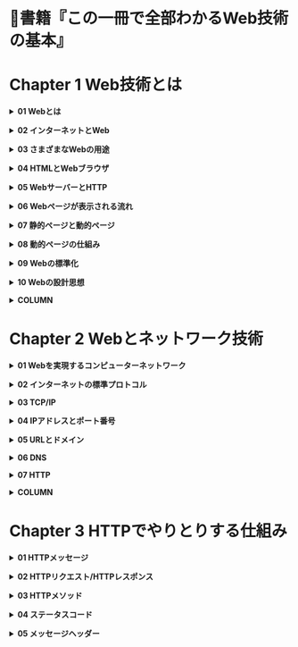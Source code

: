 # 📖書籍『この一冊で全部わかるWeb技術の基本』
# Chapter 1 Web技術とは
**<details><summary>01 Webとは</summary>**
インターネットが普及した今では、最新のニュースや自分の調べたいことなどの文書を簡単に探してみることができます。また、SNS(ソーシャル・ネットワーキング・サービス)によって自分の文書や画像・動画を世界中の人に簡単に公開することもできるようになりました。こういった文書の公開・閲覧のためのシステムをWebと呼びます。
- World Wide Web
    - Webの正式名書はWorld Wide Web(世界に広がる蜘蛛の巣)といいます。
    - Web上の文書(Webページ)はハイパーテキストと呼ばれる言語で構成されています。ハイパーテキストは1つのWebページの中に別のWebページへの参照(ハイパーリンク)を埋め込むことができ、1つのWebページを複数のWebページと関連つけることで、全体で大きな情報の集合体とすることができます。
- 世界中の情報を蜘蛛の巣状に関連づける
    - Webの大きな特徴はWebページ同士がハイパーリンクで別のWebページへと繋がっていることです。ある1つのWebページに埋め込まれたハイパーリンクは別のWebページに次々と繋がっていき、最終的に世界中のあらゆるWebページとの繋がりを持つことになります。
- イメージでつかもう！
    - ハイパーテキストはハイパーリンクで繋がっている。
    - ハイパーリンクの繋がりが蜘蛛の巣のように広がっている。
- プラス1
    - ハイパーリンクは単に「リンク」とも呼ばれます。</details>


**<details><summary>02 インターネットとWeb</summary>**
- CERNで開発
    - WebはCERN(セルン、欧州原子核研究機構)のティム・バーバーズ＝リーにより開発されました。
    - もともとは各国の実験者がすぐに情報にアクセスできるようにするため、Webの原型のENQUIRE(エンクワイア)が開発され、それが改良されて、World Wide Webが誕生。
    - ティム・バーバーズ＝リーはその後、自身でWebブラウザとWebサーバーを開発し、インターネット上で公開を始めました。
- インターネットの普及に貢献
    - インターネットはARPA(アーパ、アメリカ国防総省の高等研究計画局)によって開発されたコンピューターネットワークであるARPANETアーパネットが原型となっています。
- イメージでつかもう！
    - インターネットとWebはそれぞれ別の目的で開発された。
    - インターネットとWebは融合し、世界中に広まった。
- プラス1
    - インターネットとWebはセットで使われることにより爆発的に広まりました。そのため、インターネットとWebは混同されることも多いです。</details>


**<details><summary>03 さまざまなWebの用途</summary>**
- 文書の閲覧
    - 1つのドメインにある複数のWebページの集まりをWebサイトと呼びます。
    - Webページ同士はハイパーリンクによって相互に繋がり、ユーザーはWebブラウザでそれを辿ることによってWebページ間にまたがる文書を読むことができます。
- ユーザーインターフェース
    - コンピューターの機能とユーザーのやりとりの橋渡しをする機能をユーザーインターフェースと呼びます。
    - 例えばWebメールはハイパーテキストを用いてメールの一覧画面や編集画面などを表示することで、ユーザがメールサーバーの中のメールを表示したり操作したりするための橋渡しを行います。具体的には、ハイパーテキストで作られたメールの操作画面に対してユーザーが行なった操作を、Webサーバーがユーザーの代わりにメールサーバーに伝え、メールの操作を行います。
- プログラム用API
    - ユーザーインターフェースに対し、ソフトウェア同士のやり取りの橋渡しをする機能をAPI(アプリケーションプログラミングインターフェース)と呼びます。
    - スマートフォンのアプリのデータ送信・受信の処理によく使われ、例えば天気予報アプリだと、アプリが送信した地域情報をプログラム用APIの役割を持つWebサーバーが受け取り、Webサーバーは受け取った地域情報に対応する天気予報のデータをアプリに返すというような使い方がされています。
- イメージでつかもう！
    - Webの柔軟さと表現力が様々な用途で生み出している。
    - Webアプリのユーザーインターフェースを提供。
    - プログラム用APIの提供。
- プラス1
    - Webはもともと文書公開のための技術でしたが、新たな利用方法が提唱されるのに合わせて、今も新しい機能が次々に追加されています。</details>


**<details><summary>04 HTMLとWebブラウザ</summary>**
- 記述言語 HTML
    - ハイパーテキストを記述するための言語がHTML(HyperText Markup Languabe)です。
    - HTMLでは文章の表示方法やハイパーリンクをタグと呼ばれるマークによって表現します。このような言語は一般にマークアップ言語と呼ばれます。
- 表示プログラム Webブラウザ
    - ハイパーテキストは文章にタグで意味付けをしたものであり、人間がそのまま読むには適していません。そこでハイパーテキストを解釈して、人間が読みやすいように作り変えて表示してくれるのがWebブラウザと呼ばれるプログラムです。
    - 一般的に使われているWebブラウザにはInternet ExplorerやFirefox、Chromeなどがあります。
- イメージでつかもう！
    - ハイパーテキストはHTMLで記述する。
    - WebブラウザはHTMLをWebページとして表示する。
- プラス1
    - Internet ExplorerはMicrosoft、Firefoxは非営利団体のMozilla Foundation、ChromeはGoogleがそれぞれ開発・公開しています。</details>


**<details><summary>05 WebサーバーとHTTP</summary>**
- 配信プログラムWebサーバー
    - WebサーバーはWebブラウザからコンテンツの要求があると、必要なコンテンツをネットワークを通してWebブラウザに送信する役割を持ちます。
    - 一般的にはApacheやIIS(Internet Information Service)というプログラムがよく利用されています。
- やりとりの手順HTTP
    - Webページが表示される際は、WebブラウザからWebサーバーにコンテンツを要求し、Webサーバーが要求されたコンテンツをWebブラウザに送信するというやりとりが行われます。
    - コンテンツ(ハイパーテキスト)を送信するためのやりとりの手順と、やりとりするメッセージの書式は、世界共通の仕様として決められています。
    - この世界共通のハイパーテキストのやりとりの手順をHTTP(HyperText Transfer Protocol)といい、ハイパーテキストの要求手順、ハイパーテキストの送信手順のほかにも、要求されたコンテンツを持っていなかった場合の応答方法やWebサイトが移転したことをWebブラウザに伝える方法など、ハイパーテキストのやりとりをするうえで必要となるさまざまな手順が定義されています。
- イメージでつかもう！
    - コンテンツはWebサーバーから配信される。
    - WebブラウザとWebサーバーのやりとりはHTTPに従って行われる。
    - 環境が違ってもプロトコルは世界共通。WebブラウザやWebサーバーにはさまざまな種類がありますが、どれを使っていてもHTTPという共通のルールでやりとりできます。
- プラス1
    - Apacheの正式名称はApache HTTP Serverで非営利団体のApache Software Foundaitonが開発・公開しています。IISはMicrosoftが開発・公開している製品です。</details>


**<details><summary>06 Webページが表示される流れ</summary>**
- URLを使ってWebサーバーにアクセス
    - Webページを取得するとき、最初に「 http://www.sbcr.jp/index.html 」のようなURL(Uniform Resouce Locator)で、取得したいWebページをWebブラウザに指定します。
    - このURLには「どのやりとりの手順で」「どのWebサーバーに」「何のコンテンツを」取りに行くかという情報が含まれており、Webブラウザはこの情報をもとに要求を送ります。
    - Webで使われるやりとりの手順にはHTTPと、HTTPのセキュリティを高めた手順であるHTTPSがあります。
- Webブラウザで解釈
    - 転送されたコンテンツはWebブラウザがHTMLの内容を解釈し、タグによって与えられた意味を参考に、人間の見やすい形に整形して表示します。例えば、タイトルの文章は画面のタイトル表示部分に、見出しの文章はほかの文章より大きめのサイズで表示します。
- さらに他の画像などを転送
    - 一度のコンテンツの転送で送られるファイルは1つです。画像など他のファイルが必要となった場合は、再度Webサーバーにそのファイルの転送を要求し、転送してもらったファイルをHTMLの表示画面にはめ込みます。
    - これを繰り返して、全ての必要なファイルを揃えることができればWebページの表示が完了します。
- イメージでつかもう！
    - Webサーバーに要求するコンテンツはURLで指定する。
    - 転送されてきたHTMLを解釈してWebページを表示する。
    
        一度の転送で送られるファイルは原則1つです。HTMLに画像など他のファイルの指定が含まれている場合は、またWebサーバーに要求を送って画像データを取得します。</details>


**<details><summary>07 静的ページと動的ページ</summary>**
- 静的ページ
    - 何度アクセスしても毎回同じものが表示されるWebページを静的ページを呼びます。
        
        例えば、企業の団体の紹介サイトなど、情報を提供するサイトはいつも同じ情報を表示する必要があるため、一般的に静的ページで構成されます。HTMLのみで記述されたWebページは静的ページです。
        
    - 動的ページ
        
        アクセスした時の状況に応じて異なる内容が表示されるWebページを動的ページと呼びます。
        
        例えば、GoogleやYahoo!のような検索サイトの結果表示が動的ページに当たります。検索サイトではユーザーからWebブラウザを通して送られてくるデータ(検索文字列)を受け取り、それをもとにWebサーバーが検索処理を実施します。その後、検索結果を表示するためのHTMLファイルをWebサーバーが作成し、Webブラウザに送信します。こうすることで、ユーザーの入力した検索文字列に対し、毎回最新の検索結果の情報を返信できます。
        
        動的ページの例としては、訪れるユーザーが書き込むたびに内容が増えていく掲示板サイトやログインするユーザーごとに異なる情報を表示する会員サイトなどがあり、今では当たり前のものとなっています。
- イメージでつかもう！
    - 「静的ページ」は同じコンテンツが送られる。
    - 「動的ページ」は要求によってコンテンツが変わる。</details>


**<details><summary>08 動的ページの仕組み</summary>**
- CGI(Common Gateway Interface)
    - WebサーバーがWebブラウザからの要求に応じてプログラムを起動させるための仕組みをCGI(Common Gateway Interface)と呼びます。動的ページを利用する際は、WebブラウザはCGIが用意された場所を示すURLにアクセスします。
        
        要求を受信したWebサーバーでは、CGIによってプログラムが起動します。プログラムはWebブラウザから送信されてきたデータやWebサーバー自身が持っているデータなどからHTMLファイルを作り出し、Webサーバーを通してWebブラウザに送信されます。
- サーバーサイド・スクリプト
    - CGIから呼び出されるプログラムはサーバーサイド・スクリプトと呼ばれます。
        
        基本的にどんなプログラミング言語を用いて記述しても大丈夫ですが、一般的には文字列の扱いに長けたスクリプト言語と呼ばれる言語で記述されます。具体的にはPerl、Ruby、Python、PHP、JavaScriptなどが挙げられます。
- クライアントサイド・スクリプト
    - サーバーサイド・スクリプトに対し、HTMLに埋め込まれ、Webブラウザによって読み込まれる際に実行されるクライアントサイド・スクリプトというものもあります。Webブラウザの設定によっては埋め込まれたプログラムが動かないこともあるため、使用する際には注意が必要です。
        
        クライアントサイド・スクリプトには、主にJavaScriptが用いられます。
- イメージでつかもう！
    - Webで使われるスクリプトは大きく2種類に分けられる。
        
        サーバー側でスクリプト(プログラム)を実行するタイプと、Webブラウザ側でスクリプトを実行するタイプがあります。
        
    - CGIがサーバーサイド・スクリプトを実行する流れ。</details>


**<details><summary>09 Webの標準化</summary>**
- 標準化とは
    - HTMLのようなWebで用いられる技術は、Webの発展に伴って、機能拡張や新技術の開発が行われてきました。
        
        もし、機能拡張をそれぞれの開発者が独自に行なってしまうと、しっかりとした規格が決まりません。その結果、Webブラウザの開発者はどの機能までを処理できるようにするのかが正しいのか、またWebページの制作者はどのように記述すれば正しいのかがわからず、「どのWebブラウザでも同じようにWebページが表示される」状態が実現できなくなります。
        
        そのため、しっかりとした規格を決める必要があります。この規格を決める作業を標準化といいます。
- 標準化をすすめる団体
    - Webの標準化をすすめる団体が、Webの生みの親ティム・バーナーズ＝リーが創設したW3C(World Wide Web Consortium)です。
        
        W3Cが標準化したものは「勧告」という形で発表され、従うことは強制ではありません。しかし、「どのWebブラウザでも同じようにWebページが表示される」状態を実現するため、今やほとんどのWebサイトがW3C標準に準拠しています。
        
        HTMLのみ現在はWebブラウザの開発者たちによって結成されたWHATWG(Web Hypertext Application Technology Working Group)が策定し、W3Cが勧告するという形をとっています。
- イメージでつかもう！
    - 標準化されていないとHTMLの企画がいくつも生まれてしまう。
    - 標準化されていればみんなの負担が減る。
- プラス1
    - W3Cは非営利団体で、W3Cに加入する組織の会費や研究助成金、寄付金などを資金として活動を行なっています。</details>


**<details><summary>10 Webの設計思想</summary>**
- RESTful
    - REST(REpresentational State Transfer)とは、4つの原則からなるシンプルな設計を指します。このRESTの原則に従って設計されたシステムをRESTfulなシステムと呼びます。RESTfulなシステムは「前回のやりとり結果」のような情報を保持する必要がないためシンプルな構造になりやすく、やりとりの方法や情報の示し方が統一されていることや1つの情報に別の情報をリンクさせられることから、RESTfulなシステム同士であれば円滑に情報連携を行えます。
        
        今では多くのWebアプリケーションがRESTfulとなるように設計されています。
- セマンティックWeb
    - ティム・バーナーズ＝リーが提唱している構想で、Webページの情報に意味(セマンティック)を付け加えたものです。こうすることでコンピューターが自律的に情報の意味を理解して、処理できるようになることが期待できます。
        
        HTMLでは意味を付与することができないため、セマンティックWebの世界ではWebページをXMLという言語によって構成します。XML文書の中にRDFという言語で意味を記述し、言葉の相互関係などはOWLという言語で記述します。このような情報に関する意味を示す情報をメタデータと呼びます。これらの言語についてもW3Cで標準化が進められています。
- イメージでつかもう！
    - WebシステムはRESTfulであることが望ましい。
        
        RESTfulとは「RESTの原則」を守って設計されたWebシステムのことです。RESTfulとなることでAPIの相互運用が円滑になります。
        
    - RESTの原則
        - 統一インターフェース
            - あらかじめ定義・共有された方法(WebであればHTTP)で情報がやりとりされる。
        - アドレス可能性
            - すべての情報が一意なURLの構文で示される。
        - 接続性
            - やりとりされる情報にはリンクを含めることができる。
        - ステートレス性
            - やりとりは1回ごとに完結し、前のやりとりの結果に影響を受けない。
    - セマンティックWebはテキストに「意味」を含める
        
        Webページ中のテキストが表しているのが「住所」なのか「人名」なのかという情報を持たせ、機会検索などの精度を高めます。</details>


**<details><summary>COLUMN</summary>**
- Webアプリケーション？Webシステム？
    - Web技術にかかわっているといろいろなWeb〇〇という言葉を耳にします。違いを知っておくことはWeb技術を理解する上で大切なので、整理して覚えておきましょう。
        
        「Webページ」とはWeb上にある文書のことを指します。そして、特定のドメインの下にあるWebページの集まりが「Webサイト」です。Webサイトの表紙に当たるWebページは「トップページ」と呼ばれます。「ホームページ」とはWebブラウザを起動した時に最初に開かれるWebページが本来の意味ですが、現在ではWebサイトのことを指して使われることも多いです。
        
        Webを介して人が利用するサービスを提供するのが「Webアプリケーション」で、プログラムが利用するサービスを提供するのは「Webサービス」と呼ばれます。そして、WebサイトやWebアプリケーション、Webサービスを提供するための仕組みが「Webシステム」となります。</details>


# Chapter 2 Webとネットワーク技術
**<details><summary>01 Webを実現するコンピューターネットワーク</summary>**
Webを支えているのがコンピューターネットワークと呼ばれる、コンピューターがお互いに接続して情報のやりとりをする仕組みです。
- クライアントとサーバー
    
    ネットワーク上で情報やサービスを提供する役割を持つコンピューターを「サーバー」、サーバーから提供された情報やサービスを利用する役割を持つコンピューターを「クライアント」といいます。普段私たちがWebサイトを閲覧する際もクライアントとサーバーが情報をやりとりしており、Webサイトを提供しているのがサーバーで、Webサイトを表示するスマートフォンやパソコンに搭載されているWebブラウザがクライアントにあたります。また、サーバーの役割においてWebサイトを提供するサーバーをWebサーバーと呼びます。
- インターネットとは
    
    スマートフォンやパソコンを利用してWebサイトを閲覧する場合、インターネットサービスプロバイダーが提供するサービスを利用し、インターネットへ接続する必要があります。インターネットとは、自宅や会社、学校などの小さな範囲のネットワークが1つ1つお互いに接続し、世界中のネットワークがつながった環境のことです。
- インターネットサービスプロバイダー
    
    単に「プロバイダー」や「ISP」と略されることが多く、各国に複数のプロバイダーが存在します。スマートフォンやパソコンはプロバイダーと接続し、プロバイダーはプロバイダー同士で接続し合うことで世界中が1つのネットワークとして形成され、インターネットとして成り立っています。
- イメージでつかもう！
    - ネットワークに接続されたコンピューターの役割分担
    
        ネットワークに接続されたコンピューターには、Webなどのサービスを提供する「サーバー」と、サービスを利用する「クライアント」の2つの役割があります。このように各コンピューターに役割を持たせて分散処理を目的とした仕組みを「クライアント/サーバーシステム」といいます。
    - インターネットの全体像
    
        インターネット接続を提供するプロバイダーは階層構造でつながっています。海外のプロバイダーと直接接続したり、IX(インターネット・エクスチェンジ)を利用してプロバイダー同士が接続している大規模なプロバイダーを1次プロバイダーといいます。中小規模な2次プロバイダー、3次プロバイダーといったプロバイダーは上位のプロバイダーを経由することでインターネットサービスをユーザーに提供しています。</details>


**<details><summary>02 インターネットの標準プロトコル</summary>**
- プロトコルとは
    
    プロトコルとはネットワークに接続された機器同士が通信をするときの、あらかじめ決められた共通のルールや手順のことをいいます。お互いに同じプロトコルを利用することにより、データのやりとりが可能となります。
    
    HTTPは「HyperText Transfer Protocol」の略で、Webコンテンツを送受信するためのプロトコルを指します。
- TCP/IPとは
    
    TCP/IP(Transmission Control Protocol/Internet Protocol)とはインターネットにおけるさまざまなサービスを実現するためのプロトコルの集まりのことです。
    
    インターネットへのアクセスが可能なスマートフォンやパソコン、サーバーといったコンピューターはすべてTCP/IPに対応しています。
- HTTPもTCP/IPの一部
    
    TCP/IPは役割ごとに階層化されており、HTTPもTCP/IPにおけるアプリケーション同士のやりとりを行う層のプロトコルの中に含まれています。インターネットにおいてHTTPだけでは足りない部分をTCP/IPのほかのプロトコルが補うことで、お互いに接続することを可能としています。
- イメージでつかもう！
    - プロトコルを狼煙でたとえると……
        
        プロトロルはよく「狼煙」に例えられます。「敵の襲来があったとき、狼煙を使って合図を送る」との取り決めがお互いに認識できていれば、情報の伝達を行うことができます。
        
        コンピューター同士の通信においても、お互いが認識しているプロトコルを利用することにより、データのやりとり(情報の伝達)を行うことができます。
    - 用途に応じたさまざまなプロトコルが用意されている。

        「HTTP」はWebブラウザでWebサイトを閲覧するときに使用しますが、そのほかにも用途によってさまざまなプロトコルが存在します。

        | プロトコル名(略称) | プロトコル名(フルネーム) | 用途 |
        | --- | --- | --- |
        | HTTP | HyperText Transfer Protocol | WebブラウザとWebサーバーの間でデータのやりとりをするときに使用する、データ送受信用のプロトコル |
        | FTP | File Transfer Protocol | コンピューター間でファイルをやりとりをするときに使用する、ファイル送受信用のプロトコル |
        | SMTP | Simple Mail Transfer Protocol | 電子メールを送信するときに使用する、メール送信用のプロトコル |
        | POP | Post Office Protocol | ユーザーがメールサーバーから自分のメールを取り出すときに使用する、メール受信用のプロトコル |
- プラス1
    
    TCP/IPは複数のプロトコルの集まりですが、インターネットにおいて中心的な役割を果たすプロトコルがTCPとIPであることからTCP/IPと呼ばれるようになりました。</details>


**<details><summary>03 TCP/IP</summary>**
- TCP/IPは役割ごとに、4つの階層(レイヤー)に分かれています。
    - アプリケーション層(レイヤー4)
    - トランスポート層(レイヤー3)
    - インターネット層(レイヤー2)
    - ネットワークインターフェース層(レイヤー1)
    
    レイヤーごとの役割に応じたプロトコルが各レイヤーで利用されており、4つの階層のプロトコルが連携することにより、インターネットでの通信が可能となります。
- アプリケーション層の機能
    
    アプリケーション層ではWebブラウザやメールソフトなどのアプリケーションごとのやりとりを規定しています。これらのアプリケーションの多くはクライアント/サーバーシステムで構成されており、クライアントとサーバー間のサービスの要求と応答で成り立っています。また、扱うデータをネットワークで転送するのに適したデータ形式に変換し、逆にネットワーク経由で受け取ったデータを私たちが理解できるように変換する役割も持っています。
    
    データの転送処理などはアプリケーション層より下位の層が担当しています。
- TCPとUDP
    
    アプリケーション層のやりとりに応じて実際にデータの転送処理しているのがトランスポート層に位置するTCP(Transmission Control Protocol)やUDP(User Datagram Protocol)といったプロトコルです。データの転送は分割して行われ、TCPでは分割されたデータの順序や欠落をチェックしているのに対して、UDPは分割されたデータの順序や欠落を保証していません。TCPはWebサイトやメールなどデータ損失が起きると困るようなアプリケーションで利用されており、UDPは信頼性が低いものの、通信の手続きが簡略化されている分、効率よく通信できるため、動画ストリーミングなどで利用されています。
- イメージでつかもう！
    - TCP/IPの階層構造
        
        TCP/IPは4つの階層で構成されています。それぞれに役割分担が決まっており、役割に応じたプロトコルが利用されています。
        
        | レイヤー名 | 役割用途 | プロトコルの例 |
        | --- | --- | --- |
        | アプリケーション層(レイヤー4) | アプリケーションごとのやりとりを規定 | HTTP、SMTP、FTPなど |
        | トランスポート層(レイヤー3) | データの分割や品質保証を規定 | TCP、UDP |
        | インターネット層(レイヤー2) | ネットワーク間の通信を規定 | IP、ICMPなど |
        | ネットワークインタフェース層(レイヤー1) | コネクタ形状や周波数といったハードウェアに関する規定 | イーサネット、Wi-Fiなど |
    - アプリケーション層から見たデータの流れ
        プロトコルを階層化にすることにより、各階層でそれぞれのプロトコルに従って処理を行うことで、他の階層の処理がわからなくても一連の処理(通信)が行えます。アプリケーション層であればお互いのアプリケーション層同士で処理を行なっています。
    - TCPとUDPの違い
        - TCPの通信(コネクション型)
            - TCPは、送信側と受信側でお互いに確認を取りながら通信を行うコネクション型
        - UDPの通信(コネクションレス型)
            - UDPは送信側と受信側で確認を取らないコネクションレス型
- プラス1
    
    TCP/IPとは別に、コンピューターネットワークにおいてコンピューター同士がお互いに通信を行う際に必要とされる機能を7つに階層化したOSI参照モデルと呼ばれる概念があります。</details>


**<details><summary>04 IPアドレスとポート番号</summary>**
- IPアドレス
    
    インターネットに接続されたコンピューターを特定し、データの行き先を管理するために利用されているのがIPアドレスと呼ばれる識別番号です。IPアドレスは世界中で利用できる「住所」のようなものです。
- ポート番号
    
    IPアドレスは接続したいコンピューターを指定できますが、コンピューターが提供するサービスまでは指定できません。そのため、コンピューターが提供するサービスを指定するためにポート番号と呼ばれるものを利用します。ポート番号とはコンピューターの内部にある各サービスを識別するための番号で、マンションやアパートでいう部屋番号に当たります。例えば、あるマンションに住むAさんへ手紙を届けたい際に住所(IPアドレス)だけではAさんに届けることができないように、部屋番号(ポート番号)を住所と一緒に記載する必要があります。このようにIPアドレスとポート番号を指定することで特定のコンピューターの特定のサービスを受け取ることができます。
- Webサーバーは80番
    
    ポート番号は「0〜65535」までの数字で、範囲によって用途が決められています。一般的にWebサーバー(HTTP)であれば80番といったようにポート番号が決まっており、ポート番号によってサービスを識別できます。
- イメージでつかもう！
    - IPアドレスの表記
    
        インターネット上のコンピューターを識別するための番号であるIPアドレスは、現在は32ビットの数字で表現されるIPv4が主に使われています。IPv4では「ドット」で8ビットずつ4つに区切られ、以下のように10進数で表記します。
    
    - IPアドレス10進数表記192.                            168.                     1.                      1
    - IPアドレス2進数表記   11000000 10101000 00000001 00000001
    - グローバルIPアドレスとプライベートIPアドレス
    
        IPアドレスは用途と場所によって、グローバルIPとプライベートIPの2つに分けられます。
    - IPアドレスとポート番号
    
        ポート番号はコンピューター内部で動作するサービスを表します。コンピューターがマンションだとすると、IPアドレスは住所、ポート番号は部屋番号のようなものです。

        | ポート番号の範囲 | ポートの分類 | 説明 |
        | --- | --- | --- |
        | 0〜1023 | ウェルノウンポート | 一般的なサーバーソフトウェアで使用 |
        | 1024〜49151 | レジスタードポート | メーカー独自のサーバーソフトウェアで利用 |
        | 49152〜65535 | ダイナミックポート | クライアント側でランダムに、自由に使用 |
- プラス1
    
    近年IPv4アドレスが枯渇してきており、代わりとしてIPv6が広まりつつあります。IPv6ではIPアドレスを約340澗(340兆の1兆倍の1兆倍)まで使えます。</details>


**<details><summary>05 URLとドメイン</summary>**
- URL
    
    普段私たちがWebサイトを閲覧する際は http://example.com/test.html といった文字列を使いますが、この文字列をURL(Uniform Resource Locator)といいます。
    
    URLはWebサイトだけでなく、インターネットやLANなどのネットワーク上にあるデータやファイルの場所とそれらの取得方法を指定するために利用されます。URLの記述内容を見てみると、「http」はファイルを取得する方法を指定しており、「example.com」はファイル取得先のサーバーを指定しています。「test.html」は取得するファイル名になります。つまり、「HTTP」プロトコルを利用して「example.com」サーバーにある「test.html」ファイルを取得する、との意味になります。
    
    例に挙げたURLにはサービスを特定するためのポート番号の記載がありませんが、これはHTTPを用いてサーバーに接続する場合はポート番号80を使用すると決まっているため、省略しているだけです。省略せずに記載する場合は、 http://example.com:80/test.html となります。
- ドメイン
    
    上記の例では接続するサーバーの指定にIPアドレスではなく「example.com」というドメインと呼ばれる文字列を利用しています。
    
    数字で表記されるIPアドレスは私たちにとって覚えにくく扱いにくいため、ドメインがIPアドレスの別名として利用されます。
    
    ドメインはグローバルIPアドレスと同様に一意であり、世界中において同じドメインは1つとして存在しません。
- イメージでつかもう！
    - URLの構文
        
        URLはスキーム名、ホスト名(ドメイン名)、ポート番号、パス名などで構成されます。
    
    - ドメイン名とホスト名、そしてFQDN
    
        ドメイン名とホスト名は同じ意味で使用される場合もありますが、厳密には、ドメイン名は「ネットワークを特定するための文字列」、ホスト名は「ネットワーク上のコンピューターにつける識別用の文字列」です。
- プラス1
    
    インターネット上でリソースを識別する手段としてURIが存在します。URIは、リソースの場所を示すURLとリソースの名前を示すURNに分けることができます。</details>


**<details><summary>06 DNS</summary>**
ドメインは文字列で記述されるため私たちにとってわかりやすいものですが、インターネット上においてコンピューター同士の接続にはあくまでもIPアドレスが利用されるため、コンピューターへ接続するためにはIPアドレスが必要となります。そのため、ドメインを利用してコンピューターへ接続する際はドメインをIPアドレスへと変換する必要があります。
- ドメインとIPアドレスの変換
    
    ドメインをIPアドレスへと変換する仕組みをDNS(Domain Name System)といいます。そしてDNSのサービスを提供するサーバーをDNSサーバーといいます。
    
    DNSの仕組みは「電話帳」と似ています。指名と電話番号が紐付いて管理された電話帳があれば、相手の氏名を知っていれば電話帳を利用することで相手の電話番号を知ることができます。
    
    DNSではドメインとIPアドレスが紐付いて管理されているため、DNSを利用することでドメインからIPアドレスを知ることができます。
- IPアドレスの問い合わせ
    
    URLドメインが利用されている場合は、必ずDNSサーバーへIPアドレスの問い合わせを行っています。そして、DNSサーバーより取得したIPアドレスをもとにWebサーバーへと接続しています。
- イメージでつかもう！
    - DNSを利用してドメイン名からIPアドレスを調べる
        
        ドメインからIPアドレスを知るためにはDNSサーバーを利用します。このDNSサーバーが行っている「ドメインとIPアドレスを紐付ける」ことを「名前解決」といいます。名前解決のためのシステムがDNSです。
    
    - DNSを利用したIPアドレスの問い合わせ
    
        ドメインは「.」ドットで区切られた階層構造になっており、それぞれの階層にDNSサーバーがあります。各DNSサーバーは同階層のドメインとIPアドレスの紐付けと、下階層に位置するDNSサーバーの管理を行なっています。
- プラス1
    
    DNSにおいてドメインからIPアドレス(IPv4)を取得するための情報をAレコードといいます。逆にIPアドレスからドメイン名を取得するための情報をPTRレコードといいます。</details>


**<details><summary>07 HTTP</summary>**
HTTP(HyperText Transfer Protocol)はクライアント(Webブラウザ)とサーバー(Webサーバー)間においてWebコンテンツを送受信するためのプロトコルです。実際にWebサイトを閲覧する一連の動作をもとに、HTTPによるクライアントとサーバー間のやりとりを見てみましょう。
- クライアントとサーバー間のやりとり
    
    Webサイトを閲覧する際は、大きく分けて次の5つのステップで行われます。
    
    1. Webブラウザのアドレス欄にURLを入力、あるいはWebサイト内のリンクをクリック
    2. URLやリンク情報に基づいてWebサーバーに対してデータを要求
    3. Webブラウザより要求を受け取ったWebサーバーは要求内容を解析
    4. 解析した結果より、要求されたデータをWebブラウザへと応答
    5. WebブラウザはWebサーバーより受け取ったデータを解析し、Webページとして表示
    
    2.と4.のステップがWebコンテンツの送受信の部分であり、この際にHTTPが利用されることになります。HTTPはあくまでもデータのやりとり(要求と応答)のみを取り決めており、Webサイトを閲覧する際はHTTPだけでなく、IP、TCPといったさまざまなプロトコルを組み合わせて利用しています。
- イメージでつかもう！
    - Webサイトの閲覧は5つのステップで行われる。
        
        WebブラウザとWebサーバー間でデータをやりとりする際はHTTPというプロトコルが使われています。

    - HTTPでのクライアントとサーバー間のデータの流れ
    
    Webサイト閲覧においてWebブラウザからWebサーバーに対してデータを要求した際は、アプリケーション層ではHTTP、トランスポート層ではTCP、インターネット層ではIP、ネットワークインターフェース層ではイーサネットプロトコルが利用されます。</details>


**<details><summary>COLUMN</summary>**
- IPv4とIPv6
    
    IPには、IPv4とIPv6の2種類があります。IPv6はIPv4の後継となるべく策定されたプロトコルです。IPv4で利用可能なアドレスが将来枯渇すると予想されたために用意されました。IPv4アドレスが32ビットなのに対して、IPv6アドレスは128ビットです。ビット数は4倍ですが、アドレスとして使える数は格段の違いがあります。IPv4アドレスが約43億個、IPv6アドレスは約340澗個です。
    
    IoTの登場でIPv4のアドレス枯渇は待ったなしの状態です。</details>


# Chapter 3 HTTPでやりとりする仕組み
**<details><summary>01 HTTPメッセージ</summary>**
HTTP(HuperText Transfer Protocol)はその名の示すとおり、HTMLなどのテキストファイルや、画像などのコンテンツをやりとりするときに使われるプロトコルです。
- HTTPメッセージによる「要求」と「応答」
    
    HTTPにおいて、WebブラウザとWebサーバーでやりとりする際に利用されるのが「HTTPメッセージ」と呼ばれるデータ形式です。HTTPメッセージを利用することで、Webブラウザがどういったデータを欲しいのかという要求をWebサーバーに伝えることができ、またWebサーバーもHTTPメッセージを利用してWebブラウザの要求に対する応答ができます。
- 2種類のHTTPメッセージ
    
    HTTPメッセージは、Webブラウザからの要求からの「HTTPリクエスト」と、Webサーバーからの応答である「HTTPレスポンス」の2種類に分けることができます。HTTPでは基本的に、1つのHTTPリクエストに対して1つのHTTPレスポンスを返します。
- イメージでつかもう！
    - HTTPの歴史
        
        HTTPは、1991年に登場して以降、機能の追加を改善を重ねながらバージョンアップしてきました。現在のWebサイトの閲覧では、1999年に規定されたHTTP/1.1が主流です。

    - HTTPの基本動作
    
        HTTPにはさまざまなバージョンが存在しますが、「クライアントからの要求」と「サーバーからの応答」というやりとりの流れはすべてのバージョンで共通です。

    - HTTPメッセージの構成
    
        HTTPメッセージは複数行のデータで構成されます。開始行はHTTPリクエストとHTTPレスポンスで構文が異なり、リクエスト時は「リクエスト行」、レスポンス時は「ステータス行」と呼ばれます</details>


**<details><summary>02 HTTPリクエスト/HTTPレスポンス</summary>**
- HTTPリクエスト
    
    HTTPリクエストは、「リクエスト行」「メッセージヘッダー」「メッセージボディ」の3つに分けることができます。
    
    - リクエスト行
        - Webサーバーに対してどのような処理を依頼するのかを伝える情報が含まれている。
    - メッセージヘッダー(HTTPヘッダー)
        - Webブラウザの種類や、対応しているデータのタイプ、データの圧縮方法、言語などの情報を伝える。
    - メッセージボディ
        - Webサーバーにデータを送るために使われる。空の場合もある。
- HTTPレスポンス
    
    WebブラウザからHTTPリクエストを受け取ったWebサーバーは、リクエストを処理して、その結果をHTTPレスポンスとして応答します。
    
    HTTPレスポンスは、「ステータス行」「メッセージヘッダー」「メッセージボディ」の3つに分けることができます。
    
    - ステータス行
        - WebブラウザにWebサーバー内での処理の結果を伝える。
    - メッセージヘッダー(HTTPヘッダー)
        - Webサーバーソフトウェア情報や、返信するデータのタイプ、データの圧縮方法などの情報を伝える。
    - メッセージボディ
        - HTMLや画像などのデータを格納する場所。

    HTTPリクエストとHTTPレスポンスのやりとりを繰り返し行うことで、Webサイトを閲覧できます。
- イメージでつかもう！
    - WebブラウザがHTTPリクエストを送ってデータを要求する
    - Webサーバーはリクエストに応じてHTTPレスポンスを返す</details>


**<details><summary>03 HTTPメソッド</summary>**
HTTPリクエストを用いてWebサーバーに具体的な要求内容を伝えているのは、HTTPリクエストないに含まれる「HTTPメソッド」です。HTTPメソッドは目的別に複数定義されており、例えばHTMLファイルなどコンテンツを取得したい場合は「GET」メソッド、データをWebサーバーに対して送信する場合は「POST」メソッドが利用されます。Webサイトを閲覧する際に主に利用されるHTTPメソッドは、この「GET」メソッドと「POST」メソッドの2つです。
- 「GET」と「POST」の違い
    
    GETメソッドとPOSTメソッドでデータの送信方法が異なります。
    
    - GETメソッド
        - URLの後ろに送りたいデータを付与して送ります。
        - URLにデータが組み込まれるため、送ったデータがWebブラウザの閲覧履歴の残ってしまいます。

    - POSTメソッド
        - HTTPリクエストないのメッセージボディ内にデータを含めて送ります。
        - メッセージボディ内にデータが組み込まれるため、閲覧履歴が残りません。
- プラス1
    
    HTTPが登場した当初、HTTPメソッドはGETメソッドしかありませんでした</details>


**<details><summary>04 ステータスコード</summary>**
HTTPレスポンス内にはHTTPリクエストに対するWebサーバー内での処理結果が含まれています。それが「ステータスコード」です。ステータスコードは3桁の数字からなり、処理内容によって100番代から500番代までの5つに分類されています。
- ステータスコードの分類
    - 100番台
        - HTTPリクエストを処理中であることを通知しています。
    - 200番台
        - HTTPリクエストに対して、正常に処理した場合に通知しています。
    - 300番台
        - HTTPリクエストに対して、転送処理などのWebブラウザ側で追加の処理が必要であることを通知しています。
    - 400番台
        - クライアント(Webブラウザ)のエラーであることを通知しています。
    - 500番台
        - Webサーバーのエラーであることを通知しています。
- プラス1
    
    「ティーポットにコーヒーを淹れさせようとして、拒否された場合に返す(418 I’m a teapot)」といったジョーク用のステータスコードもあります。</details>


**<details><summary>05 メッセージヘッダー</summary>**
